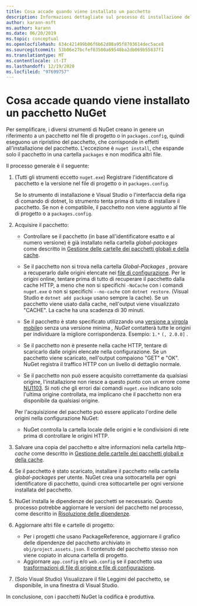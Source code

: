 ```yaml
---
title: Cosa accade quando viene installato un pacchetto
description: Informazioni dettagliate sul processo di installazione del pacchetto
author: karann-msft
ms.author: karann
ms.date: 06/20/2019
ms.topic: conceptual
ms.openlocfilehash: 634c421499b06f6b62d88a95f8703614dec5ace8
ms.sourcegitcommit: 53b06e27bcfef03500a69548ba2db069b55837f1
ms.translationtype: MT
ms.contentlocale: it-IT
ms.lasthandoff: 12/19/2020
ms.locfileid: "97699757"
---
```

# <a name="what-happens-when-a-nuget-package-is-installed"></a>Cosa accade quando viene installato un pacchetto NuGet

Per semplificare, i diversi strumenti di NuGet creano in genere un riferimento a un pacchetto nel file di progetto o in `packages.config`, quindi eseguono un ripristino del pacchetto, che corrisponde in effetti all'installazione del pacchetto. L'eccezione è `nuget install`, che espande solo il pacchetto in una cartella `packages` e non modifica altri file.

Il processo generale è il seguente:

1. (Tutti gli strumenti eccetto `nuget.exe`) Registrare l'identificatore di pacchetto e la versione nel file di progetto o in `packages.config`.

   Se lo strumento di installazione è Visual Studio o l'interfaccia della riga di comando di dotnet, lo strumento tenta prima di tutto di installare il pacchetto. Se non è compatibile, il pacchetto non viene aggiunto al file di progetto o a `packages.config`.

2. Acquisire il pacchetto:
   - Controllare se il pacchetto (in base all'identificatore esatto e al numero versione) è già installato nella cartella *global-packages* come descritto in [Gestione delle cartelle dei pacchetti globali e della cache](../consume-packages/managing-the-global-packages-and-cache-folders.md).

   - Se il pacchetto non si trova nella cartella *Global-Packages* , provare a recuperarlo dalle origini elencate nei [file di configurazione](../consume-packages/Configuring-NuGet-Behavior.md). Per le origini online, tentare prima di tutto di recuperare il pacchetto dalla cache HTTP, a meno che non si specifichi `-NoCache` con i comandi `nuget.exe` o non si specifichi `--no-cache` con `dotnet restore`. (Visual Studio e `dotnet add package` usano sempre la cache). Se un pacchetto viene usato dalla cache, nell'output viene visualizzato "CACHE". La cache ha una scadenza di 30 minuti.

   - Se il pacchetto è stato specificato utilizzando una [versione a virgola mobile](../consume-packages/Package-References-in-Project-Files.md#floating-versions)o senza una versione minima *, NuGet* contatterà tutte le origini per individuare la migliore corrispondenza.
   Esempio: `1.*` `(, 2.0.0]` .

   - Se il pacchetto non è presente nella cache HTTP, tentare di scaricarlo dalle origini elencate nella configurazione. Se un pacchetto viene scaricato, nell'output compaiono "GET" e "OK". NuGet registra il traffico HTTP con un livello di dettaglio normale.

   - Se il pacchetto non può essere acquisito correttamente da qualsiasi origine, l'installazione non riesce a questo punto con un errore come [NU1103](../reference/errors-and-warnings/NU1103.md). Si noti che gli errori dai comandi `nuget.exe` indicano solo l'ultima origine controllata, ma implicano che il pacchetto non era disponibile da qualsiasi origine.

   Per l'acquisizione del pacchetto può essere applicato l'ordine delle origini nella configurazione NuGet:

   - NuGet controlla la cartella locale delle origini e le condivisioni di rete prima di controllare le origini HTTP.

3. Salvare una copia del pacchetto e altre informazioni nella cartella *http-cache* come descritto in [Gestione delle cartelle dei pacchetti globali e della cache](../consume-packages/managing-the-global-packages-and-cache-folders.md).

4. Se il pacchetto è stato scaricato, installare il pacchetto nella cartella *global-packages* per utente. NuGet crea una sottocartella per ogni identificatore di pacchetto, quindi crea sottocartelle per ogni versione installata del pacchetto.

5. NuGet installa le dipendenze dei pacchetti se necessario. Questo processo potrebbe aggiornare le versioni del pacchetto nel processo, come descritto in [Risoluzione delle dipendenze](../concepts/dependency-resolution.md).

6. Aggiornare altri file e cartelle di progetto:

    - Per i progetti che usano PackageReference, aggiornare il grafico delle dipendenze del pacchetto archiviato in `obj/project.assets.json`. Il contenuto del pacchetto stesso non viene copiato in alcuna cartella di progetto.
    - Aggiornare `app.config` e/o `web.config` se il pacchetto usa [trasformazioni di file di origine e file di configurazione](../create-packages/source-and-config-file-transformations.md).

7. (Solo Visual Studio) Visualizzare il file Leggimi del pacchetto, se disponibile, in una finestra di Visual Studio.

In conclusione, con i pacchetti NuGet la codifica è produttiva.
